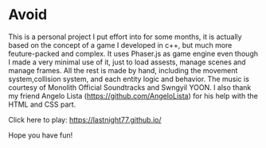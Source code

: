 # Avoid

This is a personal project I put effort into for some months, it is actually based on the concept of a game I developed in c++, but much more feuture-packed and complex. It uses Phaser.js as game engine even though I made a very minimal use of it, just to load assests, manage scenes and manage frames. All the rest is made by hand, including the movement system,collision system, and each entity logic and behavior. 
The music is courtesy of Monolith Official Soundtracks and Swngyil YOON.
I also thank my friend Angelo Lista (https://github.com/AngeloLista) for his help with the HTML and CSS part.

Click here to play:
https://lastnight77.github.io/

Hope you have fun!
